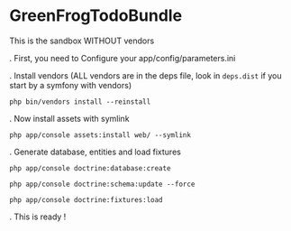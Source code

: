 GreenFrogTodoBundle
===================

This is the sandbox WITHOUT vendors

. First, you need to Configure your app/config/parameters.ini

. Install vendors (ALL vendors are in the deps file, look in `deps.dist` if you start by a symfony with vendors)

``php bin/vendors install --reinstall``

. Now install assets with symlink

``php app/console assets:install web/ --symlink``

. Generate database, entities and load fixtures

``php app/console doctrine:database:create``

``php app/console doctrine:schema:update --force``

``php app/console doctrine:fixtures:load``

. This is ready !